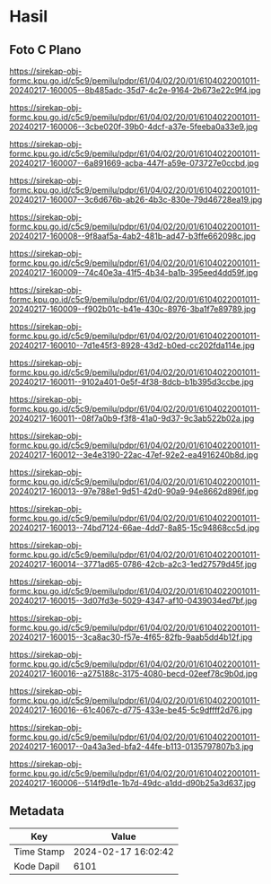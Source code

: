 # Hasil

## Foto C Plano

https://sirekap-obj-formc.kpu.go.id/c5c9/pemilu/pdpr/61/04/02/20/01/6104022001011-20240217-160005--8b485adc-35d7-4c2e-9164-2b673e22c9f4.jpg

https://sirekap-obj-formc.kpu.go.id/c5c9/pemilu/pdpr/61/04/02/20/01/6104022001011-20240217-160006--3cbe020f-39b0-4dcf-a37e-5feeba0a33e9.jpg

https://sirekap-obj-formc.kpu.go.id/c5c9/pemilu/pdpr/61/04/02/20/01/6104022001011-20240217-160007--6a891669-acba-447f-a59e-073727e0ccbd.jpg

https://sirekap-obj-formc.kpu.go.id/c5c9/pemilu/pdpr/61/04/02/20/01/6104022001011-20240217-160007--3c6d676b-ab26-4b3c-830e-79d46728ea19.jpg

https://sirekap-obj-formc.kpu.go.id/c5c9/pemilu/pdpr/61/04/02/20/01/6104022001011-20240217-160008--9f8aaf5a-4ab2-481b-ad47-b3ffe662098c.jpg

https://sirekap-obj-formc.kpu.go.id/c5c9/pemilu/pdpr/61/04/02/20/01/6104022001011-20240217-160009--74c40e3a-41f5-4b34-ba1b-395eed4dd59f.jpg

https://sirekap-obj-formc.kpu.go.id/c5c9/pemilu/pdpr/61/04/02/20/01/6104022001011-20240217-160009--f902b01c-b41e-430c-8976-3ba1f7e89789.jpg

https://sirekap-obj-formc.kpu.go.id/c5c9/pemilu/pdpr/61/04/02/20/01/6104022001011-20240217-160010--7d1e45f3-8928-43d2-b0ed-cc202fda114e.jpg

https://sirekap-obj-formc.kpu.go.id/c5c9/pemilu/pdpr/61/04/02/20/01/6104022001011-20240217-160011--9102a401-0e5f-4f38-8dcb-b1b395d3ccbe.jpg

https://sirekap-obj-formc.kpu.go.id/c5c9/pemilu/pdpr/61/04/02/20/01/6104022001011-20240217-160011--08f7a0b9-f3f8-41a0-9d37-9c3ab522b02a.jpg

https://sirekap-obj-formc.kpu.go.id/c5c9/pemilu/pdpr/61/04/02/20/01/6104022001011-20240217-160012--3e4e3190-22ac-47ef-92e2-ea4916240b8d.jpg

https://sirekap-obj-formc.kpu.go.id/c5c9/pemilu/pdpr/61/04/02/20/01/6104022001011-20240217-160013--97e788e1-9d51-42d0-90a9-94e8662d896f.jpg

https://sirekap-obj-formc.kpu.go.id/c5c9/pemilu/pdpr/61/04/02/20/01/6104022001011-20240217-160013--74bd7124-66ae-4dd7-8a85-15c94868cc5d.jpg

https://sirekap-obj-formc.kpu.go.id/c5c9/pemilu/pdpr/61/04/02/20/01/6104022001011-20240217-160014--3771ad65-0786-42cb-a2c3-1ed27579d45f.jpg

https://sirekap-obj-formc.kpu.go.id/c5c9/pemilu/pdpr/61/04/02/20/01/6104022001011-20240217-160015--3d07fd3e-5029-4347-af10-0439034ed7bf.jpg

https://sirekap-obj-formc.kpu.go.id/c5c9/pemilu/pdpr/61/04/02/20/01/6104022001011-20240217-160015--3ca8ac30-f57e-4f65-82fb-9aab5dd4b12f.jpg

https://sirekap-obj-formc.kpu.go.id/c5c9/pemilu/pdpr/61/04/02/20/01/6104022001011-20240217-160016--a275188c-3175-4080-becd-02eef78c9b0d.jpg

https://sirekap-obj-formc.kpu.go.id/c5c9/pemilu/pdpr/61/04/02/20/01/6104022001011-20240217-160016--61c4067c-d775-433e-be45-5c9dffff2d76.jpg

https://sirekap-obj-formc.kpu.go.id/c5c9/pemilu/pdpr/61/04/02/20/01/6104022001011-20240217-160017--0a43a3ed-bfa2-44fe-b113-0135797807b3.jpg

https://sirekap-obj-formc.kpu.go.id/c5c9/pemilu/pdpr/61/04/02/20/01/6104022001011-20240217-160006--514f9d1e-1b7d-49dc-a1dd-d90b25a3d637.jpg


## Metadata

| Key        | Value               |
| ---------- | ------------------- |
| Time Stamp | 2024-02-17 16:02:42 |
| Kode Dapil | 6101                |



